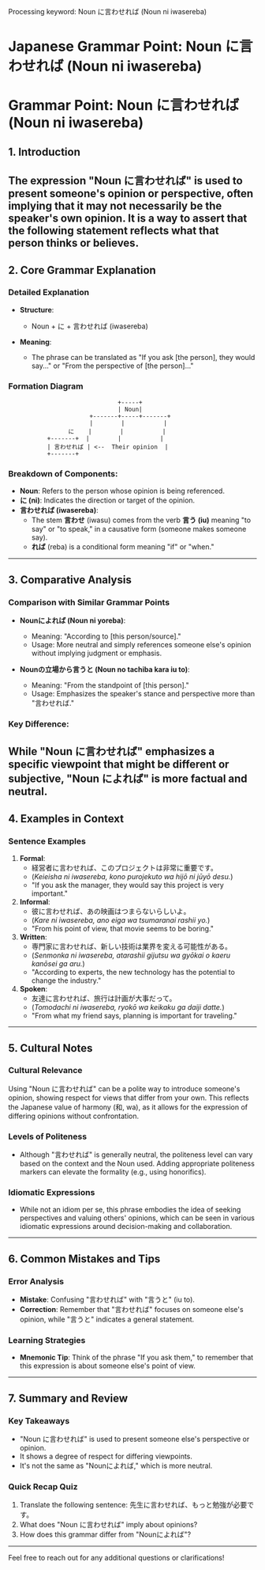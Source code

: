 Processing keyword: Noun に言わせれば (Noun ni iwasereba)
# Japanese Grammar Point: Noun に言わせれば (Noun ni iwasereba)
# Grammar Point: Noun に言わせれば (Noun ni iwasereba)
## 1. Introduction
The expression "Noun に言わせれば" is used to present someone's opinion or perspective, often implying that it may not necessarily be the speaker's own opinion. It is a way to assert that the following statement reflects what that person thinks or believes.
---
## 2. Core Grammar Explanation
### Detailed Explanation
- **Structure**: 
  - Noun + に + 言わせれば (iwasereba)
  
- **Meaning**:
  - The phrase can be translated as "If you ask [the person], they would say..." or "From the perspective of [the person]..."
### Formation Diagram
```plaintext
                               +-----+
                               | Noun|
                       +-------+-----+-------+
                       |        |           |
                 に    |        |           |
           +-------+  |        |           |
           | 言わせれば | <--  Their opinion  |
           +-------+
```
### Breakdown of Components:
- **Noun**: Refers to the person whose opinion is being referenced.
- **に (ni)**: Indicates the direction or target of the opinion.
- **言わせれば (iwasereba)**: 
  - The stem **言わせ** (iwasu) comes from the verb **言う (iu)** meaning "to say" or "to speak," in a causative form (someone makes someone say).
  - **れば** (reba) is a conditional form meaning "if" or "when."
---
## 3. Comparative Analysis
### Comparison with Similar Grammar Points
- **Nounによれば (Noun ni yoreba)**:
  - Meaning: "According to [this person/source]."
  - Usage: More neutral and simply references someone else's opinion without implying judgment or emphasis.
  
- **Nounの立場から言うと (Noun no tachiba kara iu to)**:
  - Meaning: "From the standpoint of [this person]."
  - Usage: Emphasizes the speaker's stance and perspective more than "言わせれば."
### Key Difference:
While "Noun に言わせれば" emphasizes a specific viewpoint that might be different or subjective, "Noun によれば" is more factual and neutral.
---
## 4. Examples in Context
### Sentence Examples
1. **Formal**:
   - 経営者に言わせれば、このプロジェクトは非常に重要です。
   - (*Keieisha ni iwasereba, kono purojekuto wa hijō ni jūyō desu.*)
   - "If you ask the manager, they would say this project is very important."
2. **Informal**:
   - 彼に言わせれば、あの映画はつまらないらしいよ。
   - (*Kare ni iwasereba, ano eiga wa tsumaranai rashii yo.*)
   - "From his point of view, that movie seems to be boring."
3. **Written**:
   - 専門家に言わせれば、新しい技術は業界を変える可能性がある。
   - (*Senmonka ni iwasereba, atarashii gijutsu wa gyōkai o kaeru kanōsei ga aru.*)
   - "According to experts, the new technology has the potential to change the industry."
4. **Spoken**:
   - 友達に言わせれば、旅行は計画が大事だって。
   - (*Tomodachi ni iwasereba, ryokō wa keikaku ga daiji datte.*)
   - "From what my friend says, planning is important for traveling."
---
## 5. Cultural Notes
### Cultural Relevance
Using "Noun に言わせれば" can be a polite way to introduce someone's opinion, showing respect for views that differ from your own. This reflects the Japanese value of harmony (和, wa), as it allows for the expression of differing opinions without confrontation.
### Levels of Politeness
- Although "言わせれば" is generally neutral, the politeness level can vary based on the context and the Noun used. Adding appropriate politeness markers can elevate the formality (e.g., using honorifics).
### Idiomatic Expressions
- While not an idiom per se, this phrase embodies the idea of seeking perspectives and valuing others' opinions, which can be seen in various idiomatic expressions around decision-making and collaboration.
---
## 6. Common Mistakes and Tips
### Error Analysis
- **Mistake**: Confusing "言わせれば" with "言うと" (iu to).
- **Correction**: Remember that "言わせれば" focuses on someone else's opinion, while "言うと" indicates a general statement.
### Learning Strategies
- **Mnemonic Tip**: Think of the phrase "If you ask them," to remember that this expression is about someone else's point of view.
---
## 7. Summary and Review
### Key Takeaways
- "Noun に言わせれば" is used to present someone else's perspective or opinion.
- It shows a degree of respect for differing viewpoints.
- It's not the same as "Nounによれば," which is more neutral.
### Quick Recap Quiz
1. Translate the following sentence: 先生に言わせれば、もっと勉強が必要です。
2. What does "Noun に言わせれば" imply about opinions?
3. How does this grammar differ from "Nounによれば"?
---
Feel free to reach out for any additional questions or clarifications!
